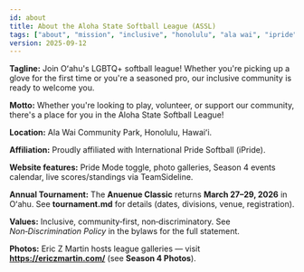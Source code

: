 ```yaml
---
id: about
title: About the Aloha State Softball League (ASSL)
tags: ["about", "mission", "inclusive", "honolulu", "ala wai", "ipride", "tournament"]
version: 2025-09-12
---
```


**Tagline:** Join Oʻahu's LGBTQ+ softball league! Whether you're picking up a glove for the first time or you're a seasoned pro, our inclusive community is ready to welcome you.

**Motto:** Whether you're looking to play, volunteer, or support our community, there's a place for you in the Aloha State Softball League!

**Location:** Ala Wai Community Park, Honolulu, Hawaiʻi.

**Affiliation:** Proudly affiliated with International Pride Softball (iPride).

**Website features:** Pride Mode toggle, photo galleries, Season 4 events calendar, live scores/standings via TeamSideline.

**Annual Tournament:** The **Anuenue Classic** returns **March 27–29, 2026** in Oʻahu. See **tournament.md** for details (dates, divisions, venue, registration).

**Values:** Inclusive, community‑first, non‑discriminatory. See *Non‑Discrimination Policy* in the bylaws for the full statement.

**Photos:** Eric Z Martin hosts league galleries — visit **https://ericzmartin.com/** (see **Season 4 Photos**).